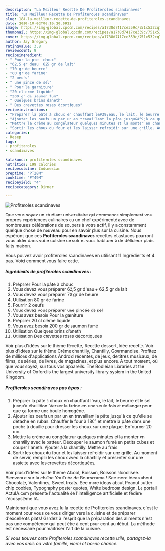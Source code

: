 ```yaml
---
description: "La Meilleur Recette De Profiteroles scandinaves"
title: "La Meilleur Recette De Profiteroles scandinaves"
slug: 188-la-meilleur-recette-de-profiteroles-scandinaves
date: 2020-10-02T06:19:20.592Z
image: https://img-global.cpcdn.com/recipes/a1738d7417ce359c/751x532cq70/profiteroles-scandinaves-photo-principale-de-la-recette.jpg
thumbnail: https://img-global.cpcdn.com/recipes/a1738d7417ce359c/751x532cq70/profiteroles-scandinaves-photo-principale-de-la-recette.jpg
cover: https://img-global.cpcdn.com/recipes/a1738d7417ce359c/751x532cq70/profiteroles-scandinaves-photo-principale-de-la-recette.jpg
author: Jay Gregory
ratingvalue: 3.8
reviewcount: 9
recipeingredient:
- " Pour la pte  choux"
- "62,5 gr deau  625 gr de lait"
- "70 gr de beurre"
- "80 gr de farine"
- "2 oeufs"
- " une pince de sel"
- " Pour la garniture"
- "20 cl crme liquide"
- "200 gr de saumon fum"
- " Quelques brins daneth"
- " Des crevettes roses dcortiques"
recipeinstructions:
- "Préparer la pâte à choux en chauffant l&#39;eau, le lait, le beurre et le sel jusqu&#39;à ébullition. Verser la farine en une seule fois et mélanger pour que ça forme une boule homogène."
- "Ajouter les oeufs un par un en travaillant la pâte jusqu&#39;à ce qu&#39;elle se détache en ruban. Chauffer le four à 180° et mettre la pâte dans une poche à douille pour dresser les choux sur une plaque. Enfourner 20 mn."
- "Mettre la crème au congélateur quelques minutes et la monter en chantilly avec le batteur. Découper le saumon fumé en petits cubes et couper l&#39;aneth. Ajouter à la chantilly. Mettre au frais."
- "Sortir les choux du four et les laisser refroidir sur une grille. Au moment de servir, remplir les choux avec la chantilly et présenter sur une assiette avec les crevettes décortiquées."
categories:
- Resep
tags:
- profiteroles
- scandinaves

katakunci: profiteroles scandinaves 
nutrition: 199 calories
recipecuisine: Indonesian
preptime: "PT28M"
cooktime: "PT49M"
recipeyield: "4"
recipecategory: Dinner

---
```



![Profiteroles scandinaves](https://img-global.cpcdn.com/recipes/a1738d7417ce359c/751x532cq70/profiteroles-scandinaves-photo-principale-de-la-recette.jpg)

Que vous soyez un étudiant universitaire qui commence simplement vos propres expériences culinaires ou un chef expérimenté avec de nombreuses célébrations de soupers à votre actif, il y a constamment quelque chose de nouveau pour en savoir plus sur la cuisine. Nous espérons que ces <strong> Profiteroles scandinaves </strong> recettes et astuces pourront vous aider dans votre cuisine ce soir et vous habituer à de délicieux plats faits maison.

<!--inarticleads1-->

Vous pouvez avoir profiteroles scandinaves en utilisant 11 Ingrédients et 4 pas. Voici comment vous faire cette.

##### Ingrédients de profiteroles scandinaves :

1. Préparer  Pour la pâte à choux
1. Vous devez vous préparer 62,5 gr d&#39;eau + 62,5 gr de lait
1. Vous devez vous préparer 70 gr de beurre
1. Utilisation 80 gr de farine
1. Fournir 2 oeufs
1. Vous devez vous préparer  une pincée de sel
1. Vous avez besoin  Pour la garniture
1. Préparer 20 cl crème liquide
1. Vous avez besoin 200 gr de saumon fumé
1. Utilisation  Quelques brins d&#39;aneth
1. Utilisation  Des crevettes roses décortiquées


Voir plus d&#39;idées sur le thème Recette, Recette dessert, Idée recette. Voir plus d&#39;idées sur le thème Crème chantilly, Chantilly, Gourmandise. Profitez de millions d&#39;applications Android récentes, de jeux, de titres musicaux, de films, de séries, de livres, de magazines, et plus encore. À tout moment, où que vous soyez, sur tous vos appareils. The Bodleian Libraries at the University of Oxford is the largest university library system in the United Kingdom. 

<!--inarticleads2-->

##### Profiteroles scandinaves pas à pas :

1. Préparer la pâte à choux en chauffant l&#39;eau, le lait, le beurre et le sel jusqu&#39;à ébullition. Verser la farine en une seule fois et mélanger pour que ça forme une boule homogène.
1. Ajouter les oeufs un par un en travaillant la pâte jusqu&#39;à ce qu&#39;elle se détache en ruban. Chauffer le four à 180° et mettre la pâte dans une poche à douille pour dresser les choux sur une plaque. Enfourner 20 mn.
1. Mettre la crème au congélateur quelques minutes et la monter en chantilly avec le batteur. Découper le saumon fumé en petits cubes et couper l&#39;aneth. Ajouter à la chantilly. Mettre au frais.
1. Sortir les choux du four et les laisser refroidir sur une grille. Au moment de servir, remplir les choux avec la chantilly et présenter sur une assiette avec les crevettes décortiquées.


Voir plus d&#39;idées sur le thème Alcool, Boisson, Boisson alcoolisee. Bienvenue sur la chaîne YouTube de Boursorama ! See more ideas about Chocolate, Valentines, Sweet treats. See more ideas about Peanut butter chip cookies, Typography poster quotes, White bedroom design. Le portail ActuIA.com présente l&#39;actualité de l&#39;intelligence artificielle et fédère l&#39;écosystème IA. 

<!--inarticleads1-->

<p>
Maintenant que vous avez lu la recette de Profiteroles scandinaves, c'est le moment pour vous de vous diriger vers la cuisine et de préparer d'excellents plats! Gardez à l'esprit que la préparation des aliments n'est pas une compétence qui peut être à cent pour cent au début. La méthode est nécessaire pour maîtriser l'art de la cuisine.
</p>

<p>
<i>Si vous trouvez cette Profiteroles scandinaves recette utile, partagez-la avec vos amis ou votre famille, merci et bonne chance.</i>
</p>
